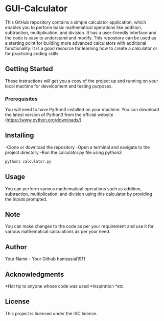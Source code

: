 # GUI-Calculator
This GitHub repository contains a simple calculator application, which enables you to perform basic mathematical operations like addition, subtraction, multiplication, and division. It has a user-friendly interface and the code is easy to understand and modify. This repository can be used as a starting point for building more advanced calculators with additional functionality. It is a good resource for learning how to create a calculator or for practicing coding skills.

## Getting Started

These instructions will get you a copy of the project up and running on your local machine for development and testing purposes.

### Prerequisites

You will need to have Python3 installed on your machine. You can download the latest version of Python3 from the official website (https://www.python.org/downloads/).


## Installing

-Clone or download the repository
-Open a terminal and navigate to the project directory
-Run the calculator.py file using python3

```bash 
python3 calculator.py
```
## Usage

You can perform various mathematical operations such as addition, subtraction, multiplication, and division using this calculator by providing the inputs prompted.
 
## Note

You can make changes to the code as per your requirement and use it for various mathematical calculations as per your need.

## Author

Your Name - Your Github hamzasial1911

## Acknowledgments

*Hat tip to anyone whose code was used
*Inspiration
*etc

## License 
This project is licensed under the ISC license.
